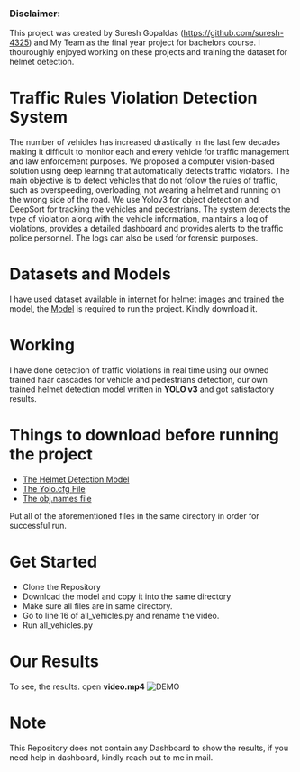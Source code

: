 ### Disclaimer:
This project was created by Suresh Gopaldas (https://github.com/suresh-4325) and My Team as the final year project for bachelors course. I thouroughly enjoyed working on these projects and training the dataset for helmet detection.

# Traffic Rules Violation Detection System
The number of vehicles has increased drastically in the last few decades making it difficult to monitor each and every vehicle for traffic management and law enforcement purposes. We proposed a computer vision-based solution using deep learning that automatically detects traffic violators.
The main objective is to detect vehicles that do not follow the rules of traffic, such as overspeeding, overloading, not wearing a helmet and running on the wrong side of the road. We use Yolov3 for object detection and DeepSort for tracking the vehicles and pedestrians. The system detects the type of violation along with the vehicle information, maintains a log of violations, provides a detailed dashboard and provides alerts to the traffic police personnel. The logs can also be used for forensic purposes.

# Datasets and Models
I have used dataset available in internet for helmet images and trained the model, the [Model](https://drive.google.com/file/d/1_xBdP1GRK4i7yzJP8_a5GWaejZZKjdyI/view) is required to run the project. Kindly download it.



# Working
I have done detection of traffic violations in real time using our owned trained haar cascades for vehicle and pedestrians detection, our own trained helmet detection model written in **YOLO v3** and got satisfactory results.

# Things to download before running the project
* [The Helmet Detection Model](https://drive.google.com/file/d/1_xBdP1GRK4i7yzJP8_a5GWaejZZKjdyI/view)
* [The Yolo.cfg File](https://drive.google.com/file/d/119l1wonij3kXcuyAHC6-jRTw1NT0FzFH/view)
* [The obj.names file](https://drive.google.com/file/d/1eSA8XVuzCe9Ka63v-HEWx7Hxo8z_cpaF/view)

Put all of the aforementioned files in the same directory in order for successful run.

# Get Started
* Clone the Repository
* Download the model and copy it into the same directory
* Make sure all files are in same directory.
* Go to line 16 of all_vehicles.py and rename the video.
* Run all_vehicles.py

# Our Results
 To see, the results. open **video.mp4** 
 ![DEMO](https://user-images.githubusercontent.com/13655812/96711369-12ca6c00-13bb-11eb-8ac9-4670c5206dfa.gif)
 
 
# Note
This Repository does not contain any Dashboard to show the results, if you need help in dashboard, kindly reach out to me in mail.
